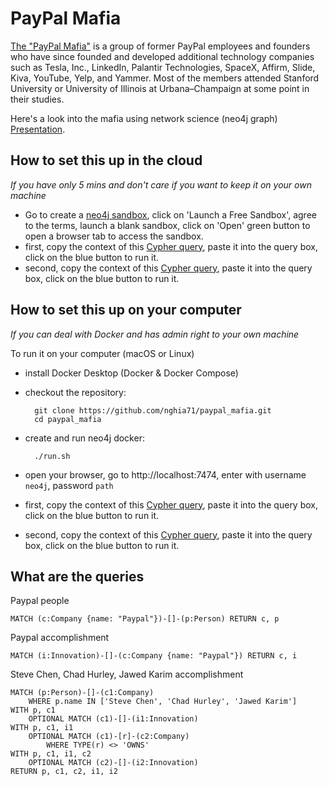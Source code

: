 # PayPal Mafia

[The "PayPal Mafia"](https://en.wikipedia.org/wiki/PayPal_Mafia) is a group of former PayPal employees and founders who have since founded and developed additional technology companies such as Tesla, Inc., LinkedIn, Palantir Technologies, SpaceX, Affirm, Slide, Kiva, YouTube, Yelp, and Yammer. Most of the members attended Stanford University or University of Illinois at Urbana–Champaign at some point in their studies.

Here's a look into the mafia using network science (neo4j graph) [Presentation](doc/paypal_mafia.pdf).

## How to set this up in the cloud

*If you have only 5 mins and don't care if you want to keep it on your own machine*

- Go to create a [neo4j sandbox](https://neo4j.com/sandbox/), click on 'Launch a Free Sandbox', agree to the terms, launch a blank sandbox, click on 'Open' green button to open a browser tab to access the sandbox.
- first, copy the context of this [Cypher query](cql/step_2_custom_schema.cql), paste it into the query box, click on the blue button to run it.
- second, copy the context of this [Cypher query](cql/step_3_case_study_import.cql), paste it into the query box, click on the blue button to run it.

## How to set this up on your computer

*If you can deal with Docker and has admin right to your own machine*

To run it on your computer (macOS or Linux)
- install Docker Desktop (Docker & Docker Compose)
- checkout the repository:

        git clone https://github.com/nghia71/paypal_mafia.git
        cd paypal_mafia

- create and run neo4j docker:

        ./run.sh

- open your browser, go to http://localhost:7474, enter with username `neo4j`, password `path`
- first, copy the context of this [Cypher query](cql/step_2_custom_schema.cql), paste it into the query box, click on the blue button to run it.
- second, copy the context of this [Cypher query](cql/step_3_case_study_import.cql), paste it into the query box, click on the blue button to run it.

## What are the queries

Paypal people

    MATCH (c:Company {name: "Paypal"})-[]-(p:Person) RETURN c, p


Paypal accomplishment

    MATCH (i:Innovation)-[]-(c:Company {name: "Paypal"}) RETURN c, i

Steve Chen, Chad Hurley, Jawed Karim accomplishment

    MATCH (p:Person)-[]-(c1:Company)
        WHERE p.name IN ['Steve Chen', 'Chad Hurley', 'Jawed Karim']
    WITH p, c1
        OPTIONAL MATCH (c1)-[]-(i1:Innovation)
    WITH p, c1, i1
        OPTIONAL MATCH (c1)-[r]-(c2:Company)
            WHERE TYPE(r) <> 'OWNS'
    WITH p, c1, i1, c2
        OPTIONAL MATCH (c2)-[]-(i2:Innovation)
    RETURN p, c1, c2, i1, i2